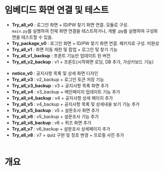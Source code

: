 # 임베디드 화면 연결 및 테스트

-   **Try_all_v0** : 로그인 화면 + ID/PW 찾기 화면 연결. 모듈로 구성. <br>
    `main.py`를 실행하여 전체 화면 연결을 테스트하거나, 개별 .py를 실행하여 구성화면을 테스트할 수 있음.<br>
-   **Try_package_v0** : 로그인 화면 + ID/PW 찾기 화면 연결. 패키지로 구성. 미완성<br>
-   **Try_all_v1** : 화면 이동 제한 및 팝업 + 로그인 및 찾기 기능 <br>
-   **Try_all_v1_backup** : 프론트 기능만 업데이트 된 버전<br>
-   **Try_all_v2_backup** : v1 + 프론트(시작화면 로딩, DB 추가, 가상키보드 기능)<br>
    <br>
-   **notice_v0** : 공지사항 목록 및 상세 화면 디자인<br>
-   **Try_all_v3** : v2_backup + 로그인 토큰 저장 기능<br>
-   **Try_all_v3_backup** : v3 + 공지사항 목록 화면 추가<br>
-   **Try_all_v4** : v3_backup + 메인페이지 업데이트 기능 추가 <br>
-   **Try_all_v4_backup** : v4 + 공지사항 상세 페이지 추가<br>
-   **Try_all_v5** : v4_backup + 공지사항 목록 및 상세내용 보기 기능 추가 <br>
-   **Try_all_v5_backup** : v5 + 설문조사 화면 추가<br>
-   **Try_all_v6** : v5_backup + 설문조사 기능 추가<br>
-   **Try_all_v6_backup** : v6 + 퀴즈 화면 추가<br>
-   **Try_all_v7** : v6_backup + 설문조사 상세페이지 추가<br>
-   **Try_all_v8** : v7 + quiz 구현 및 칭호 변경 + 프로필 사진 추가<br>
    <br>

# 개요

>
